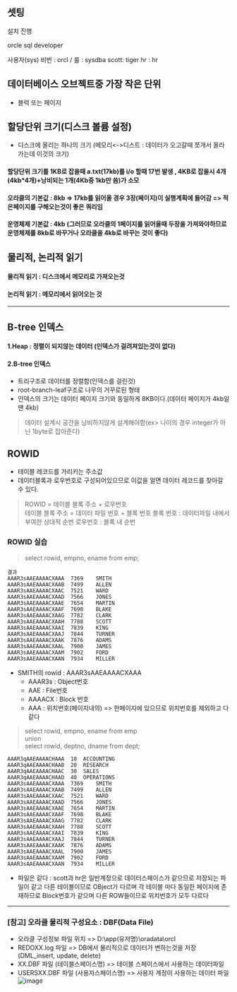 ## 셋팅

설치 진행 

orcle sql developer

사용자(sys) 비번 : orcl / 룰 : sysdba
scott: tiger
hr : hr

## 데이터베이스 오브젝트중 가장 작은 단위
- 블럭 또는 페이지


## 할당단위 크기(디스크 볼륨 설정)
- 디스크에 올리는 하나의 크기 (메모리<->디스트 : 데이터가 오고갈때 쪼개서 올라가는데 이것의 크기)
#### 할당단위 크기를 1KB로 잡을때 a.txt(17kb)를 i/o 할때 17번 발생  , 4KB로 잡을시 4개(4kb*4개)+낭비되는 1개(4Kb중 1kb만 씀)가 소모
#### 오라클의 기본값 : 8kb   => 17kb를 읽어올 경우 3장(페이지)이 실행계획에 들어감  => 적은페이지를 구해오는것이 좋은 쿼리임
#### 운영체제 기본값 : 4kb  (그러므로 오라클의 1페이지를 읽어올때 두장을 가져와야하므로 운영체제를 8kb로 바꾸거나 오라클을 4kb로 바꾸는 것이 좋다)

## 물리적, 논리적 읽기
#### 물리적 읽기 : 디스크에서 메모리로 가져오는것
#### 논리적 읽기 : 메모리에서 읽어오는 것


----------------------------
## B-tree 인덱스

#### 1.Heap : 정렬이 되지않는 데이터 (인덱스가 걸려져있는것이 없다)
#### 2.B-tree 인덱스 
- 트리구조로 데이터를 정렬함(인덱스를 걸린것)
- root-branch-leaf구조로 나무의 거꾸로된 형태
- 인덱스의 크기는 데이터 페이지 크기와 동일하게 8KB이다.(데이터 페이지가 4kb일땐 4kb)
> 데이터 설계시 공간을 낭비하지않게 설계해야함(ex> 나이의 경우 integer가 아닌 1byte로 잡아준다)


## ROWID
- 테이블 레코드를 가리키는 주소값
- 데이터블록과 로우번호로 구성되어있으므로 이값을 알면 데이터 레코드를 찾아갈 수 있다.
> ROWID = 테이블 블록 주소 + 로우번호  
> 테이블 블록 주소 = 데이터 파일 번호 + 블록 번호
> 블록 번호 : 데이터파일 내에서 부여한 상대적 순번
> 로우번호 : 블록 내 순번


### ROWID 실습
> select rowid, empno, ename from emp;

```
결과
AAAR3sAAEAAAACXAAA	7369	SMITH
AAAR3sAAEAAAACXAAB	7499	ALLEN
AAAR3sAAEAAAACXAAC	7521	WARD
AAAR3sAAEAAAACXAAD	7566	JONES
AAAR3sAAEAAAACXAAE	7654	MARTIN
AAAR3sAAEAAAACXAAF	7698	BLAKE
AAAR3sAAEAAAACXAAG	7782	CLARK
AAAR3sAAEAAAACXAAH	7788	SCOTT
AAAR3sAAEAAAACXAAI	7839	KING
AAAR3sAAEAAAACXAAJ	7844	TURNER
AAAR3sAAEAAAACXAAK	7876	ADAMS
AAAR3sAAEAAAACXAAL	7900	JAMES
AAAR3sAAEAAAACXAAM	7902	FORD
AAAR3sAAEAAAACXAAN	7934	MILLER
```

- SMITH의 rowid : AAAR3sAAEAAAACXAAA 
  - AAAR3s : Object번호 
  - AAE : File번호
  - AAAACX : Block 번호
  - AAA : 위치번호(페이지내의)
  => 한페이지에 있으므로 위치번호를 제외하고 다 같다

> select rowid, empno, ename from emp  
> union   
> select rowid, deptno, dname from dept;  

```
AAAR3qAAEAAAACHAAA	10	ACCOUNTING
AAAR3qAAEAAAACHAAB	20	RESEARCH
AAAR3qAAEAAAACHAAC	30	SALES
AAAR3qAAEAAAACHAAD	40	OPERATIONS
AAAR3sAAEAAAACXAAA	7369	SMITH
AAAR3sAAEAAAACXAAB	7499	ALLEN
AAAR3sAAEAAAACXAAC	7521	WARD
AAAR3sAAEAAAACXAAD	7566	JONES
AAAR3sAAEAAAACXAAE	7654	MARTIN
AAAR3sAAEAAAACXAAF	7698	BLAKE
AAAR3sAAEAAAACXAAG	7782	CLARK
AAAR3sAAEAAAACXAAH	7788	SCOTT
AAAR3sAAEAAAACXAAI	7839	KING
AAAR3sAAEAAAACXAAJ	7844	TURNER
AAAR3sAAEAAAACXAAK	7876	ADAMS
AAAR3sAAEAAAACXAAL	7900	JAMES
AAAR3sAAEAAAACXAAM	7902	FORD
AAAR3sAAEAAAACXAAN	7934	MILLER
```

- 파일은 같다 : scott과 hr은 일반계정으로 데이터스페이스가 같으므로 저장되는 파일이 같고 다른 테이블이므로 OBject가 다르며 각 테이블 마다 동일한 페이지에 존재하므로 Block번호가 같으며 다른 ROW들이므로 위치번호가 모두 다르다

---
### [참고] 오라클 물리적 구성요소 : DBF(Data File)
- 오라클 구성정보 파일 위치 => D:\app\(유저명)\oradata\orcl 
- REDOXX.log 파일 => DB에서 물리적으로 데이터가 변하는것을 저장 (DML_insert, update, delete)  
- XX.DBF 파일 (테이블스페이스명) => 테이블 스페이스에서 사용하는 데이터파일
- USERSXX.DBF 파일 (사용자스페이스명) => 사용자 계정이 사용하는 데이터 파일
![image](https://github.com/DaduPark/SQL-Tuning_ssgedu/assets/134204844/b511a7f0-5557-4fb1-b22d-aa813dbd9426)


